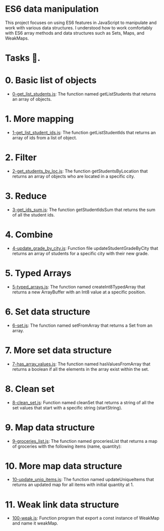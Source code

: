 # ES6 data manipulation

This project focuses on using ES6 features in JavaScript to manipulate and work with various data structures. I understood how to work comfortably with ES6 array methods and data structures such as Sets, Maps, and WeakMaps.

# Tasks 📃.

# 0. Basic list of objects

  + <u>[0-get_list_students.js](https://github.com/Heshbon/alx-backend-javascript/blob/master/0x03-ES6_data_manipulation/0-get_list_students.js)</u>: The function named getListStudents that returns an array of objects.

# 1. More mapping

  + <u>[1-get_list_student_ids.js](https://github.com/Heshbon/alx-backend-javascript/blob/master/0x03-ES6_data_manipulation/1-get_list_student_ids.js)</u>: The function getListStudentIds that returns an array of ids from a list of object.

# 2. Filter

  + <u>[2-get_students_by_loc.js](https://github.com/Heshbon/alx-backend-javascript/blob/master/0x03-ES6_data_manipulation/2-get_students_by_loc.js)</u>: The function getStudentsByLocation that returns an array of objects who are located in a specific city.

# 3. Reduce

  + <u>[3-get_ids_sum.js](https://github.com/Heshbon/alx-backend-javascript/blob/master/0x03-ES6_data_manipulation/3-get_ids_sum.js)</u>: The function getStudentIdsSum that returns the sum of all the student ids.

# 4. Combine

  + <u>[4-update_grade_by_city.js](https://github.com/Heshbon/alx-backend-javascript/blob/master/0x03-ES6_data_manipulation/4-update_grade_by_city.js)</u>: Function file updateStudentGradeByCity that returns an array of students for a specific city with their new grade.

# 5. Typed Arrays

  + <u>[5-typed_arrays.js](https://github.com/Heshbon/alx-backend-javascript/blob/master/0x03-ES6_data_manipulation/5-typed_arrays.js)</u>: The function named createInt8TypedArray that returns a new ArrayBuffer with an Int8 value at a specific position.

# 6. Set data structure

  + <u>[6-set.js](https://github.com/Heshbon/alx-backend-javascript/blob/master/0x03-ES6_data_manipulation/6-set.js)</u>: The function named setFromArray that returns a Set from an array.

#  7. More set data structure

  + <u>[7-has_array_values.js](https://github.com/Heshbon/alx-backend-javascript/blob/master/0x03-ES6_data_manipulation/7-has_array_values.js)</u>: The function named hasValuesFromArray that returns a boolean if all the elements in the array exist within the set.

# 8. Clean set

  + <u>[8-clean_set.js](https://github.com/Heshbon/alx-backend-javascript/blob/master/0x03-ES6_data_manipulation/8-clean_set.js)</u>: Function named cleanSet that returns a string of all the set values that start with a specific string (startString).

# 9. Map data structure

  + <u>[9-groceries_list.js](https://github.com/Heshbon/alx-backend-javascript/blob/master/0x03-ES6_data_manipulation/9-groceries_list.js)</u>: The function named groceriesList that returns a map of groceries with the following items (name, quantity):

# 10. More map data structure

  + <u>[10-update_uniq_items.js](https://github.com/Heshbon/alx-backend-javascript/blob/master/0x03-ES6_data_manipulation/10-update_uniq_items.js)</u>: The function named updateUniqueItems that returns an updated map for all items with initial quantity at 1.

# 11. Weak link data structure

  + <u>[100-weak.js](https://github.com/Heshbon/alx-backend-javascript/blob/master/0x03-ES6_data_manipulation/100-weak.js)</u>: Function program that export a const instance of WeakMap and name it weakMap.
